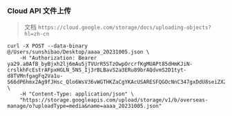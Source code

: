 ### Cloud API  文件上传
> 文档 ```https://cloud.google.com/storage/docs/uploading-objects?hl=zh-cn```
``` 
curl -X POST --data-binary @/Users/sunshibao/Desktop/aaaa_20231005.json \
    -H "Authorization: Bearer ya29.a0AfB_byBjxh2lj6mAu5jTVUrR5STzOwpOrcrfKgMUAPt85dHmKJiN-crslkhFcEstrAFpxHGLN_5NS_Ij3rBLBavS2a3ERu89brAQdvmS2D1tyt-d8TVMnfgagFq2Va1u-S66dP6hmx2Ag9fJHsc_Qlo6WsV36vWGTHKZaCgYKAcUSARESFQGOcNnC347gxDdU8seiZXZq96GOsw0171" \
    -H "Content-Type: application/json" \
    "https://storage.googleapis.com/upload/storage/v1/b/overseas-manage/o?uploadType=media&name=aaaa_20231005.json"
```